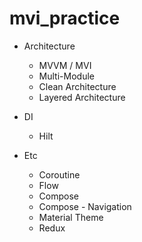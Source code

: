 # mvi_practice


- Architecture
  - MVVM / MVI
  - Multi-Module
  - Clean Architecture
  - Layered Architecture
 
- DI
  - Hilt
    
- Etc
  - Coroutine
  - Flow
  - Compose
  - Compose - Navigation
  - Material Theme
  - Redux
